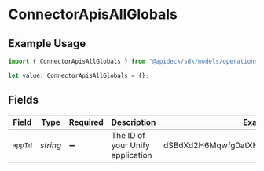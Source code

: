 # ConnectorApisAllGlobals

## Example Usage

```typescript
import { ConnectorApisAllGlobals } from "@apideck/sdk/models/operations";

let value: ConnectorApisAllGlobals = {};
```

## Fields

| Field                                   | Type                                    | Required                                | Description                             | Example                                 |
| --------------------------------------- | --------------------------------------- | --------------------------------------- | --------------------------------------- | --------------------------------------- |
| `appId`                                 | *string*                                | :heavy_minus_sign:                      | The ID of your Unify application        | dSBdXd2H6Mqwfg0atXHXYcysLJE9qyn1VwBtXHX |